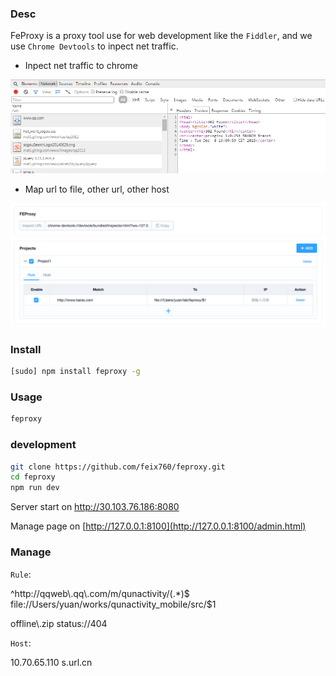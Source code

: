 
### Desc

FeProxy is a proxy tool use for web development like the `Fiddler`, and we use `Chrome Devtools` to inpect net traffic.

- Inpect net traffic to chrome

[![inspect page](https://raw.githubusercontent.com/feix760/feproxy/master/docs/inspector.png)](http://127.0.0.1:8100/inspect)

- Map url to file, other url, other host

[![manage page](https://raw.githubusercontent.com/feix760/feproxy/master/docs/manage.png)](http://127.0.0.1:8100/inspect)

### Install

```sh
[sudo] npm install feproxy -g
```

### Usage

```sh
feproxy
```

### development

```sh
git clone https://github.com/feix760/feproxy.git
cd feproxy
npm run dev
```

Server start on http://30.103.76.186:8080

Manage page on [http://127.0.0.1:8100](http://127.0.0.1:8100/admin.html)

### Manage

`Rule`:

^http://qqweb\\.qq\\.com/m/qunactivity/(.*)$ file://Users/yuan/works/qunactivity_mobile/src/$1

offline\\.zip status://404

`Host`:

10.70.65.110 s.url.cn
